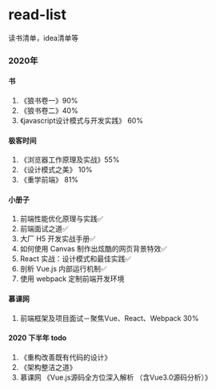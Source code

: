 # read-list
读书清单，idea清单等

### 2020年

#### 书

1. 《狼书卷一》90%
2. 《狼书卷二》40%
3. 《javascript设计模式与开发实践》 60%


#### 极客时间
1. 《浏览器工作原理及实战》55%
2. 《设计模式之美》 10%
3. 《重学前端》 81%

#### 小册子
1. 前端性能优化原理与实践✅
2. 前端面试之道✅
3. 大厂 H5 开发实战手册✅
4. 如何使用 Canvas 制作出炫酷的网页背景特效✅
5. React 实战：设计模式和最佳实践✅
6. 剖析 Vue.js 内部运行机制✅
7. 使用 webpack 定制前端开发环境


#### 慕课网

1. 前端框架及项目面试－聚焦Vue、React、Webpack 30%





#### 2020 下半年 todo

1. 《重构改善既有代码的设计》
2. 《架构整洁之道》
3. 慕课网 《Vue.js源码全方位深入解析 （含Vue3.0源码分析）》

